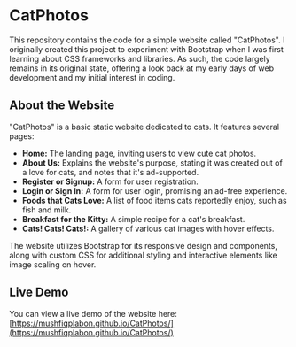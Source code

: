 # CatPhotos

This repository contains the code for a simple website called "CatPhotos". I originally created this project to experiment with Bootstrap when I was first learning about CSS frameworks and libraries. As such, the code largely remains in its original state, offering a look back at my early days of web development and my initial interest in coding.

## About the Website

"CatPhotos" is a basic static website dedicated to cats. It features several pages:

- **Home:** The landing page, inviting users to view cute cat photos.
- **About Us:** Explains the website's purpose, stating it was created out of a love for cats, and notes that it's ad-supported.
- **Register or Signup:** A form for user registration.
- **Login or Sign In:** A form for user login, promising an ad-free experience.
- **Foods that Cats Love:** A list of food items cats reportedly enjoy, such as fish and milk.
- **Breakfast for the Kitty:** A simple recipe for a cat's breakfast.
- **Cats! Cats! Cats!:** A gallery of various cat images with hover effects.

The website utilizes Bootstrap for its responsive design and components, along with custom CSS for additional styling and interactive elements like image scaling on hover.

## Live Demo

You can view a live demo of the website here: [https://mushfiqplabon.github.io/CatPhotos/](https://mushfiqplabon.github.io/CatPhotos/)
